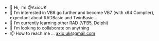 - 👋 Hi, I’m @AxioUK
- 👀 I’m interested in VB6 go further and become VB7 (with x64 Compiler), expectant about RADBasic and TwinBasic...
- 🌱 I’m currently learning other RAD (VFB5, Delphi)
- 💞️ I’m looking to collaborate on anything
- 📫 How to reach me ... axio.uk@gmail.com

<!---
AxioUK/AxioUK is a ✨ special ✨ repository because its `README.md` (this file) appears on your GitHub profile.
You can click the Preview link to take a look at your changes.
--->
